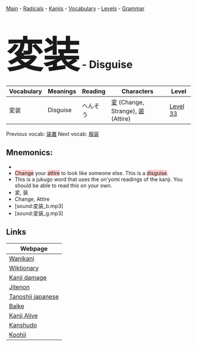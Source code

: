 <style> bigfont {font-size: 100px}</style>
[Main](../README.md) -
[Radicals](../radicals.md) -
[Kanjis](../kanjis.md) -
[Vocabulary](../vocabulary.md) -
[Levels](../levels.md) -
[Grammar](../grammar.md)
# <bigfont> 変装</bigfont> - Disguise 

| Vocabulary | Meanings | Reading | Characters | Level |
| --- | --- | --- | --- | --- |
| 変装 | Disguise | へんそう |  [変](../kanjis/変.md) (Change, Strange), [装](../kanjis/装.md) (Attire) | [Level 33](../levels/wk_level33.md) |

Previous vocab: [装置](装置.md) Next vocab: [服装](服装.md) 

## Mnemonics:

* 
* <span style="background-color:#ffcccb"> Change</span> your <span style="background-color:#ffcccb"> attire</span> to look like someone else. This is a <span style="background-color:#ffcccb"> disguise</span>.
* This is a jukugo word that uses the on'yomi readings of the kanji. You should be able to read this on your own.
* 変, 装
* Change, Attire
* [sound:変装_b.mp3]
* [sound:変装_g.mp3]


## Links 

| Webpage |
| --- |
| [Wanikani          ](https://www.wanikani.com/kanji/変装) |
| [Wiktionary        ](https://en.wiktionary.org/wiki/変装) |
| [Kanji damage      ](http://www.kanjidamage.com/kanji/search?utf8=✓&q=変装) |
| [Jitenon           ](https://jitenon.com/kanji/変装) |
| [Tanoshii japanese ](https://www.tanoshiijapanese.com/dictionary/kanji.cfm?k=変装) |
| [Baike             ](https://baike.baidu.com/item/変装) |
| [Kanji Alive       ](https://app.kanjialive.com/変装) |
| [Kanshudo          ](https://www.kanshudo.com/searchmn?q=変装) |
| [Koohii            ](https://kanji.koohii.com/study/kanji/変装) |
